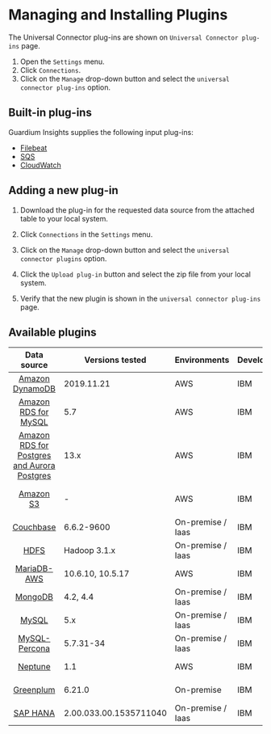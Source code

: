 # Managing and Installing Plugins
The Universal Connector plug-ins are shown on `Universal Connector plug-ins` page. 
1. Open the `Settings` menu.
2. Click `Connections`.
3. Click on the `Manage` drop-down button and select the `universal connector plug-ins` option.


## Built-in plug-ins

Guardium Insights supplies the following input plug-ins: 
* [Filebeat](../../../input-plugin/logstash-input-beats/README.md)
* [SQS](../../../input-plugin/logstash-input-sqs/README.md)
* [CloudWatch](../../../input-plugin/logstash-input-cloudwatch-logs/README.md)

## Adding a new plug-in

1. Download the plug-in for the requested data source from the attached table to your local system.

2. Click `Connections` in the `Settings` menu.

3. Click on the `Manage` drop-down button and select the `universal connector plugins` option.

4. Click the `Upload plug-in` button and select the zip file from your local system.

5. Verify that the new plugin is shown in the `universal connector plug-ins` page.

## Available plugins
|                                                    Data source                                                    | Versions tested        | Environments      | Developer | Supported inputs              |                                                    Download                                                    |
|:-----------------------------------------------------------------------------------------------------------------:|------------------------|-------------------|-----------|-------------------------------|:--------------------------------------------------------------------------------------------------------------:|
|               [Amazon DynamoDB](../../../filter-plugin/logstash-filter-dynamodb-guardium/README.md)               | 2019.11.21             | AWS               | IBM       | CloudWatch (pull)             |  [GI](https://github.com/IBM/universal-connectors/releases/download/v1.2.0/DynamodbOverCloudwatchPackage.zip)  |
|            [Amazon RDS for MySQL](../../../filter-plugin/logstash-filter-mysql-aws-guardium/README.md)            | 5.7                    | AWS               | IBM       | CloudWatch (pull)             | [GI](https://github.com/IBM/universal-connectors/releases/download/v1.2.0/MysqlOverCloudwatchLogsPackage.zip)  |
| [Amazon RDS for Postgres and Aurora Postgres](../../../filter-plugin/logstash-filter-postgres-guardium/README.md) | 13.x                   | AWS               | IBM       | CloudWatch (pull)             |  [GI](https://github.com/IBM/universal-connectors/releases/download/v1.2.0/PostgresOverCloudWatchPackage.zip)  |                                                  
|                     [Amazon S3](../../../filter-plugin/logstash-filter-s3-guardium/README.md)                     | -                      | AWS               | IBM       | CloudWatch (pull), SQS (pull) |   [GI](https://github.com/IBM/universal-connectors/releases/download/v1.2.0/S3OverCloudwatchLogsPackage.zip)   |
|                [Couchbase](../../../filter-plugin/logstash-filter-couchbasedb-guardium/README.md)                 | 6.6.2-9600             | On-premise / Iaas | IBM       | Filebeat (push)               | [GI](https://github.com/IBM/universal-connectors/releases/download/v1.2.0/CouchbasedbOverFilebeatPackage.zip)  |
|                      [HDFS](../../../filter-plugin/logstash-filter-hdfs-guardium/README.md)                       | Hadoop 3.1.x           | On-premise / Iaas | IBM       | Filebeat (push)               |     [GI](https://github.com/IBM/universal-connectors/releases/download/v1.2.0/HDFSOverFilebeatPackage.zip)     |
|  [MariaDB-AWS](../../../filter-plugin/logstash-filter-mariadb-aws-guardium/README.md)                        		   | 10.6.10, 10.5.17       | AWS               | IBM       | CloudWatch (pull)             |  [GI](https://github.com/IBM/universal-connectors/releases/download/v1.2.0/MariaDBOverCloudWatchPackage.zip)   |
|                   [MongoDB](../../../filter-plugin/logstash-filter-mongodb-guardium/README.md)                    | 4.2, 4.4               | On-premise / Iaas | IBM       | Filebeat (push)               |   [GI](https://github.com/IBM/universal-connectors/releases/download/v1.2.0/MongodbOverFilebeatPackage.zip)    |
|                     [MySQL](../../../filter-plugin/logstash-filter-mysql-guardium/README.md)                      | 5.x                    | On-premise / Iaas | IBM       | Filebeat (push)               |    [GI](https://github.com/IBM/universal-connectors/releases/download/v1.2.0/MysqlOverFilebeatPackage.zip)     |
|             [MySQL-Percona](../../../filter-plugin/logstash-filter-mysql-percona-guardium/README.md)              | 5.7.31-34              | On-premise / Iaas | IBM       | Filebeat (push)               | [GI](https://github.com/IBM/universal-connectors/releases/download/v1.2.0/MysqlPerconaOverFilebeatPackage.zip) |
|                 [Neptune](../../../filter-plugin/logstash-filter-neptune-aws-guardium/README.md)                  | 1.1                    | AWS               | IBM       | CloudWatch (pull)             |  [GI](https://github.com/IBM/universal-connectors/releases/download/v1.2.0/NeptuneOverCloudWatchPackage.zip)   |
|             [Greenplum](../../../filter-plugin/logstash-filter-onPremGreenplumdb-guardium/README.md)              | 6.21.0                 | On-premise        | IBM       | Filebeat (push)               | [GI](https://github.com/IBM/universal-connectors/releases/download/v1.2.0/GreenplumdbOverFilebeatPackage.zip)  |
|                   [SAP HANA](../../../filter-plugin/logstash-filter-saphana-guardium/README.md)                   | 2.00.033.00.1535711040 | On-premise / Iaas | IBM       | Filebeat (push)               |   [GI](https://github.com/IBM/universal-connectors/releases/download/v1.2.0/SaphanaOverFilebeatPackage.zip)    |
